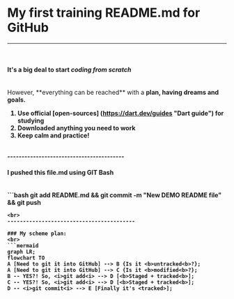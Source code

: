 # My first training README.md for GitHub
----------------------------------------
<br>

#### It's a big deal to start *coding from scratch*
<br>
 However, **everything can be reached** with a <b>plan<b>, having <b>dreams and goals<b>.
<br>

1. Use official [open-sources] (https://dart.dev/guides "Dart guide") for studying
2. Downloaded anything you need to work
3. Keep calm and practice!
<br>
-----------------------------------------
<br>

#### I pushed this file.md using GIT Bash
<br>
```bash
git add README.md && git commit -m "New DEMO README file" && git push

```
<br>
-----------------------------------------

### My scheme plan:
<br>
```mermaid
graph LR;
flowchart TO
A [Need to git it into GitHub] --> B {Is it <b>untracked<b>?};
A [Need to git it into GitHub] --> C {Is it <b>modified<b>?};
B -- YES?! So, <i>git add<i> --> D [<b>Staged + tracked<b>];
C -- YES?! So, <i>git add<i> --> D [<b>Staged + tracked<b>];
D -- <i>git commit<i> --> E [Finally it's <tracked>];